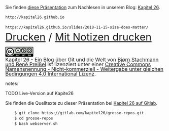 Sie finden [diese Präsentation](https://kapitel26.github.io/slides/2018-11-15-size-does-matter/) zum Nachlesen in
 unserem Blog: [Kapitel 26](http://kapitel26.github.io).
 
    http://kapitel26.github.io
    
    https://kapitel26.github.io/slides/2018-11-15-size-does-matter/
    
<div style="line-height: 20px">
<font size="6">
<a href="/?print-pdf">Drucken</a> / <a href="/?print-pdf&showNotes=true">Mit Notizen drucken</a>
</font>
</div>

<div style="line-height: 14px">
<font size="3">
<br/>
<a rel="license" href="http://creativecommons.org/licenses/by-nc-sa/4.0/"><img alt="Creative Commons Lizenzvertrag" style="border-width:0" src="/assets/cc/cc-by-nc-sa-4.0.png" /></a><br /><span xmlns:dct="http://purl.org/dc/terms/" property="dct:title">Kapitel 26 - Ein Blog über Git und die Welt</span> von <a xmlns:cc="http://creativecommons.org/ns#" href="https://github.com/kapitel26/kapitel26.github.com" property="cc:attributionName" rel="cc:attributionURL">Bjørn Stachmann und René Preißel</a> ist lizenziert unter einer <a rel="license" href="http://creativecommons.org/licenses/by-nc-sa/4.0/">Creative Commons Namensnennung - Nicht-kommerziell - Weitergabe unter gleichen Bedingungen 4.0 International Lizenz</a>.
</font>
</div>

notes:

TODO Live-Version auf Kapite26

Sie finden die Quelltexte zu dieser Präsentation bei [Kapitel 26 auf Gitlab](https://gitlab.com/kapitel26/grosse-repos).

```bash
    $ git clone https://gitlab.com/kapitel26/grosse-repos.git
    $ cd grosse-repos
    $ bash webserver.sh
```    

